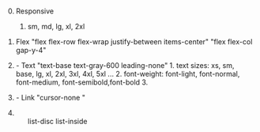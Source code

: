 # 
0. Responsive
	1. sm, md, lg, xl, 2xl

1. Flex
	"flex flex-row flex-wrap justify-between items-center"
 	"flex flex-col gap-y-4"

2. <p> - Text
	"text-base text-gray-600 leading-none"
	1. text sizes: xs, sm, base, lg, xl, 2xl, 3xl, 4xl, 5xl ...
	2. font-weight: font-light, font-normal, font-medium, font-semibold,font-bold
	3. 

3. <A> - Link
	"cursor-none "

4. <UL>
	list-disc list-inside

